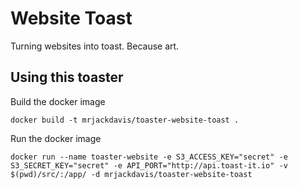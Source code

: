 # Website Toast

Turning websites into toast. Because art.

## Using this toaster

Build the docker image

    docker build -t mrjackdavis/toaster-website-toast .

Run the docker image

    docker run --name toaster-website -e S3_ACCESS_KEY="secret" -e S3_SECRET_KEY="secret" -e API_PORT="http://api.toast-it.io" -v $(pwd)/src/:/app/ -d mrjackdavis/toaster-website-toast